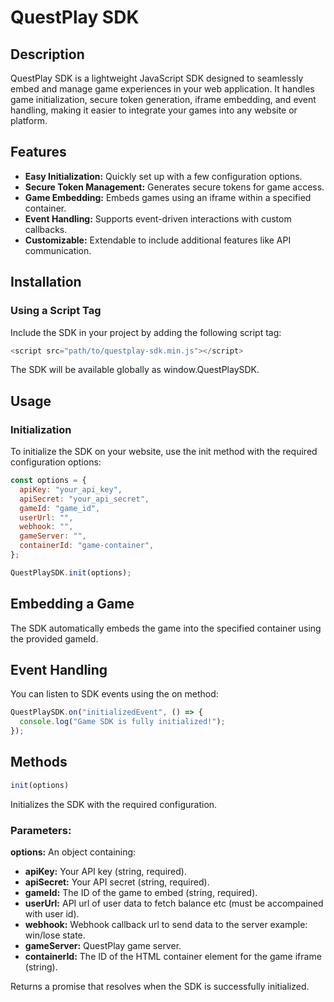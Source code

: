 # QuestPlay SDK

## Description
QuestPlay SDK is a lightweight JavaScript SDK designed to seamlessly embed and manage game experiences in your web application. It handles game initialization, secure token generation, iframe embedding, and event handling, making it easier to integrate your games into any website or platform.


## Features
- **Easy Initialization:** Quickly set up with a few configuration options.
- **Secure Token Management:** Generates secure tokens for game access.
- **Game Embedding:** Embeds games using an iframe within a specified container.
- **Event Handling:** Supports event-driven interactions with custom callbacks.
- **Customizable:** Extendable to include additional features like API communication.


## Installation
### Using a Script Tag
Include the SDK in your project by adding the following script tag:

```javascript
<script src="path/to/questplay-sdk.min.js"></script>
```
The SDK will be available globally as window.QuestPlaySDK.


## Usage
### Initialization
To initialize the SDK on your website, use the init method with the required configuration options:

```javascript
const options = {
  apiKey: "your_api_key",
  apiSecret: "your_api_secret",
  gameId: "game_id",
  userUrl: "",
  webhook: "",
  gameServer: "",
  containerId: "game-container",
};

QuestPlaySDK.init(options);
```


## Embedding a Game
The SDK automatically embeds the game into the specified container using the provided gameId.


## Event Handling
You can listen to SDK events using the on method:

```javascript
QuestPlaySDK.on("initializedEvent", () => {
  console.log("Game SDK is fully initialized!");
});
```


## Methods

```javascript
init(options)
```
Initializes the SDK with the required configuration.

### Parameters:

**options:** An object containing:

- **apiKey:** Your API key (string, required).
- **apiSecret:** Your API secret (string, required).
- **gameId:** The ID of the game to embed (string, required).
- **userUrl:** API url of user data to fetch balance etc (must be accompained with user id).
- **webhook:** Webhook callback url to send data to the server example: win/lose state.
- **gameServer:** QuestPlay game server.
- **containerId:** The ID of the HTML container element for the game iframe (string).

Returns a promise that resolves when the SDK is successfully initialized.
